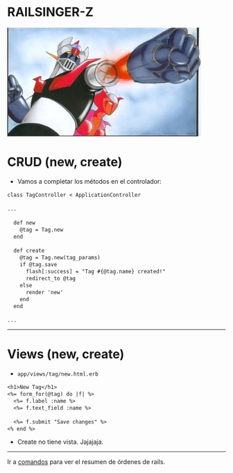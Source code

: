 
# RAILSINGER-Z

![](images/super-brazo.png)

# CRUD (new, create)

* Vamos a completar los métodos en el controlador:
```
class TagController < ApplicationController

...

  def new
    @tag = Tag.new
  end

  def create
    @tag = Tag.new(tag_params)
    if @tag.save
      flash[:success] = "Tag #{@tag.name} created!"
      redirect_to @tag
    else
      render 'new'
    end
  end

...

```

---

# Views (new, create)

* `app/views/tag/new.html.erb`
```
<h1>New Tag</h1>
<%= form_for(@tag) do |f| %>
  <%= f.label :name %>
  <%= f.text_field :name %>

  <%= f.submit "Save changes" %>
<% end %>
```
* Create no tiene vista. Jajajaja.

---

Ir a [comandos](99-commands.md) para ver el resumen de órdenes de rails.
